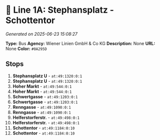 # 🚌 Line 1A: Stephansplatz - Schottentor

*Generated on 2025-06-23 15:08:27*

**Type:** Bus
**Agency:** Wiener Linien GmbH & Co KG
**Description:** None
**URL:** None
**Color:** `#0A295D`

## Stops

1. **Stephansplatz U** - `at:49:1320:0:1`
2. **Stephansplatz U** - `at:49:1320:0:1`
3. **Hoher Markt** - `at:49:544:0:1`
4. **Hoher Markt** - `at:49:544:0:1`
5. **Schwertgasse** - `at:49:1203:0:1`
6. **Schwertgasse** - `at:49:1203:0:1`
7. **Renngasse** - `at:49:1090:0:1`
8. **Renngasse** - `at:49:1090:0:1`
9. **Helferstorferstr.** - `at:49:498:0:1`
10. **Helferstorferstr.** - `at:49:498:0:1`
11. **Schottentor** - `at:49:1184:0:10`
12. **Schottentor** - `at:49:1184:0:10`